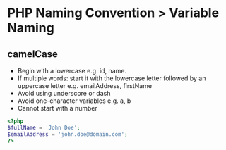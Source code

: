 # PHP Naming Convention > Variable Naming

## camelCase
- Begin with a lowercase e.g. id, name.
- If multiple words: start it with the lowercase letter followed by an uppercase letter e.g. emailAddress, firstName
- Avoid using underscore or dash
- Avoid one-character variables e.g. a, b
- Cannot start with a number


```php
<?php
$fullName = 'John Doe';
$emailAddress = 'john.doe@domain.com';
?>
```
